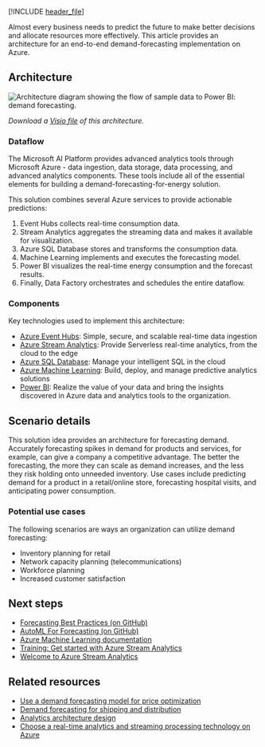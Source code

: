 [!INCLUDE [header_file](../../../includes/sol-idea-header.md)]

Almost every business needs to predict the future to make better decisions and allocate resources more effectively. This article provides an architecture for an end-to-end demand-forecasting implementation on Azure.

## Architecture

![Architecture diagram showing the flow of sample data to Power BI: demand forecasting.](../media/demand-forecasting.svg)

*Download a [Visio file](https://arch-center.azureedge.net/demand-forecasting.vsdx) of this architecture.*

### Dataflow

The Microsoft AI Platform provides advanced analytics tools through Microsoft Azure - data ingestion, data storage, data processing, and advanced analytics components. These tools include all of the essential elements for building a demand-forecasting-for-energy solution.

This solution combines several Azure services to provide actionable predictions:

1. Event Hubs collects real-time consumption data.
1. Stream Analytics aggregates the streaming data and makes it available for visualization.
1. Azure SQL Database stores and transforms the consumption data.
1. Machine Learning implements and executes the forecasting model.
1. Power BI visualizes the real-time energy consumption and the forecast results.
1. Finally, Data Factory orchestrates and schedules the entire dataflow.

### Components

Key technologies used to implement this architecture:

* [Azure Event Hubs](https://azure.microsoft.com/services/event-hubs): Simple, secure, and scalable real-time data ingestion
* [Azure Stream Analytics](https://azure.microsoft.com/services/stream-analytics): Provide Serverless real-time analytics, from the cloud to the edge
* [Azure SQL Database](https://azure.microsoft.com/services/sql-database): Manage your intelligent SQL in the cloud
* [Azure Machine Learning](https://azure.microsoft.com/services/machine-learning): Build, deploy, and manage predictive analytics solutions
* [Power BI](https://azure.microsoft.com/services/developer-tools/power-bi): Realize the value of your data and bring the insights discovered in Azure data and analytics tools to the organization.

## Scenario details

This solution idea provides an architecture for forecasting demand. Accurately forecasting spikes in demand for products and services, for example, can give a company a competitive advantage. The better the forecasting, the more they can scale as demand increases, and the less they risk holding onto unneeded inventory. Use cases include predicting demand for a product in a retail/online store, forecasting hospital visits, and anticipating power consumption.

### Potential use cases

The following scenarios are ways an organization can utilize demand forecasting:

- Inventory planning for retail
- Network capacity planning (telecommunications)
- Workforce planning
- Increased customer satisfaction

## Next steps

- [Forecasting Best Practices (on GitHub)](https://github.com/microsoft/forecasting)
- [AutoML For Forecasting (on GitHub)](https://github.com/Azure/MachineLearningNotebooks/tree/master/how-to-use-azureml/automated-machine-learning)
- [Azure Machine Learning documentation](/azure/machine-learning)
- [Training: Get started with Azure Stream Analytics](/training/modules/introduction-to-data-streaming)
- [Welcome to Azure Stream Analytics](/azure/stream-analytics/stream-analytics-introduction)
  
## Related resources

- [Use a demand forecasting model for price optimization](../../solution-ideas/articles/demand-forecasting-price-optimization-marketing.yml)
- [Demand forecasting for shipping and distribution](../../solution-ideas/articles/demand-forecasting-for-shipping-and-distribution.yml)
- [Analytics architecture design](../../solution-ideas/articles/analytics-start-here.yml)
- [Choose a real-time analytics and streaming processing technology on Azure](/azure/stream-analytics/streaming-technologies)
